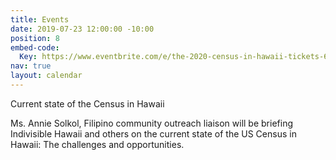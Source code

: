 ```yaml
---
title: Events
date: 2019-07-23 12:00:00 -10:00
position: 8
embed-code:
  Key: https://www.eventbrite.com/e/the-2020-census-in-hawaii-tickets-65595338423?aff=ebdssbdestsearch
nav: true
layout: calendar
---
```


Current state of the Census in Hawaii

Ms. Annie Solkol, Filipino community outreach liaison will be briefing Indivisible Hawaii and others on the current state of the US Census in Hawaii: The challenges and opportunities.